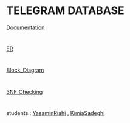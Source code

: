 # TELEGRAM DATABASE
[Documentation](https://drive.google.com/file/d/1nWJ4N6rFQsU-FSLOGL-66E4BmGcDs4KW/view?usp=sharing)
#
[ER](https://drive.google.com/file/d/1br6UeOhSurb5cRUboUibaLeDMEYnouw9/view?usp=drive_link)
#
[Block_Diagram](https://drive.google.com/file/d/1qPRub3Ud-aHF_-JTG5AWYzhGRYqEFWad/view?usp=drive_link)
#
[3NF_Checking](https://drive.google.com/file/d/13iyty7VLOONAgOkYjsYb_CJrbtnkIn2E/view?usp=drive_link)
#
students : [YasaminRiahi](https://github.com/YasaminRiahi) , [KimiaSadeghi](https://github.com/Kimiass)
